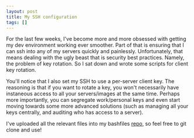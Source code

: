 ```yaml
---
layout: post
title: My SSH configuration
tags: []
---
```

For the last few weeks, I've become more and more obsessed with getting my dev environment working ever smoother. Part of that is ensuring that I can ssh into any of my servers quickly and painlessly. Unfortunately, that means dealing with the ugly beast that is security best practices. Namely, the problem of key rotation. So I sat down and wrote some scripts for client key rotation.

You'll notice that I also set my SSH to use a per-server client key. The reasoning is that if you want to rotate a key, you won't necessarily have instaneous access to all your servers/images at the same time. Perhaps more importantly, you can segregate work/personal keys and even start moving towards some more advanced solutions (such as managing all your keys centrally, and auditing who has access to a server).

I've uploaded all the relevant files into my bashfiles [repo](https://github.com/stevenkaras/bashfiles/tree/master/.ssh), so feel free to git clone and use!
